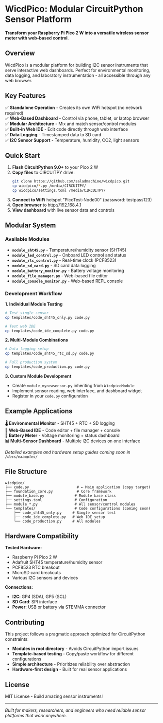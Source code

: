 # WicdPico: Modular CircuitPython Sensor Platform

**Transform your Raspberry Pi Pico 2 W into a versatile wireless sensor meter with web-based control.**

## Overview

WicdPico is a modular platform for building I2C sensor instruments that serve interactive web dashboards. Perfect for environmental monitoring, data logging, and laboratory instrumentation - all accessible through any web browser.

## Key Features

✅ **Standalone Operation** - Creates its own WiFi hotspot (no network required)  
✅ **Web-Based Dashboard** - Control via phone, tablet, or laptop browser  
✅ **Modular Architecture** - Mix and match sensor/control modules  
✅ **Built-in Web IDE** - Edit code directly through web interface  
✅ **Data Logging** - Timestamped data to SD card  
✅ **I2C Sensor Support** - Temperature, humidity, CO2, light sensors  

## Quick Start

1. **Flash CircuitPython 9.0+** to your Pico 2 W
2. **Copy files** to CIRCUITPY drive:
   ```bash
   git clone https://github.com/saladmachine/wicdpico.git
   cp wicdpico/*.py /media/CIRCUITPY/
   cp wicdpico/settings.toml /media/CIRCUITPY/
   ```
3. **Connect to WiFi** hotspot "PicoTest-Node00" (password: testpass123)
4. **Open browser** to http://192.168.4.1
5. **View dashboard** with live sensor data and controls

## Modular System

### Available Modules
- **`module_sht45.py`** - Temperature/humidity sensor (SHT45)
- **`module_led_control.py`** - Onboard LED control and status
- **`module_rtc_control.py`** - Real-time clock (PCF8523)
- **`module_sd_card.py`** - SD card data logging
- **`module_battery_monitor.py`** - Battery voltage monitoring
- **`module_file_manager.py`** - Web-based file editor
- **`module_console_monitor.py`** - Web-based REPL console

### Development Workflow

**1. Individual Module Testing**
```bash
# Test single sensor
cp templates/code_sht45_only.py code.py

# Test web IDE  
cp templates/code_ide_complete.py code.py
```

**2. Multi-Module Combinations** 
```bash
# Data logging setup
cp templates/code_sht45_rtc_sd.py code.py

# Full production system
cp templates/code_production.py code.py
```

**3. Custom Module Development**
- Create `module_mynewsensor.py` inheriting from `WicdpicoModule`
- Implement sensor reading, web interface, and dashboard widget
- Register in your `code.py` configuration

## Example Applications

**🌡️ Environmental Monitor** - SHT45 + RTC + SD logging  
**🔧 Web-Based IDE** - Code editor + file manager + console  
**🔋 Battery Meter** - Voltage monitoring + status dashboard  
**📊 Multi-Sensor Dashboard** - Multiple I2C devices on one interface  

*Detailed examples and hardware setup guides coming soon in `/docs/examples/`*

## File Structure

```
wicdpico/
├── code.py                      # ← Main application (copy target)
├── foundation_core.py           # Core framework
├── module_base.py              # Module base class
├── settings.toml               # Configuration
├── module_*.py                 # All sensor/control modules
└── templates/                  # Code configurations (coming soon)
    ├── code_sht45_only.py     # Single sensor test
    ├── code_ide_complete.py   # Web IDE setup
    └── code_production.py     # All modules
```

## Hardware Compatibility

**Tested Hardware:**
- Raspberry Pi Pico 2 W
- Adafruit SHT45 temperature/humidity sensor  
- PCF8523 RTC breakout
- MicroSD card breakouts
- Various I2C sensors and devices

**Connections:**
- **I2C**: GP4 (SDA), GP5 (SCL)
- **SD Card**: SPI interface
- **Power**: USB or battery via STEMMA connector

## Contributing

This project follows a pragmatic approach optimized for CircuitPython constraints:

- **Modules in root directory** - Avoids CircuitPython import issues
- **Template-based testing** - Copy/paste workflow for different configurations  
- **Simple architecture** - Prioritizes reliability over abstraction
- **Hardware-first design** - Built for real sensor applications

## License

MIT License - Build amazing sensor instruments!

---

*Built for makers, researchers, and engineers who need reliable sensor platforms that work anywhere.*